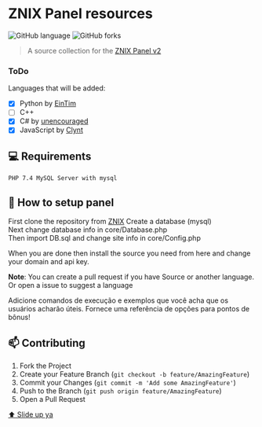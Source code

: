 # ZNIX Panel resources

![GitHub language](https://img.shields.io/github/languages/count/clynt707/panel-v2-resources?style=for-the-badge)
![GitHub forks](https://img.shields.io/github/forks/clynt707/panel-v2-resources?style=for-the-badge)
<img src="" alt="">

> A source collection for the [ZNIX Panel v2](https://github.com/znixbtw/panel-v2)


### ToDo

Languages that will be added:

- [x] Python by [EinTim](https://github.com/EinTim23)
- [ ] C++
- [x] C# by [unencouraged](https://github.com/unencouraged/znix-panel-v2-loader)
- [x] JavaScript by [Clynt](https://github.com/Clynt707)

## 💻 Requirements

```PHP 7.4 MySQL Server with mysql```

## 🚀 How to setup panel

First clone the repository from [ZNIX](https://github.com/znixbtw/panel-v2)
Create a database (mysql)<br>
Next change database info in core/Database.php<br>
Then import DB.sql and change site info in core/Config.php

When you are done then install the source you need from here and change your domain and api key.

**Note**: You can create a pull request if you have Source or another language. 
Or open a issue to suggest a language

Adicione comandos de execução e exemplos que você acha que os usuários acharão úteis. Fornece uma referência de opções para pontos de bônus!

## 📫 Contributing

1. Fork the Project
2. Create your Feature Branch (`git checkout -b feature/AmazingFeature`)
3. Commit your Changes (`git commit -m 'Add some AmazingFeature'`)
4. Push to the Branch (`git push origin feature/AmazingFeature`)
5. Open a Pull Request


[⬆ Slide up ya](#panel-v2-resources)<br>
